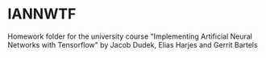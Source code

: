 # IANNWTF
Homework folder for the university course "Implementing Artificial Neural Networks with Tensorflow" by Jacob Dudek, Elias Harjes and Gerrit Bartels
